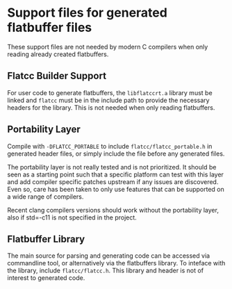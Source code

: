 # Support files for generated flatbuffer files

These support files are not needed by modern C compilers when only
reading already created flatbuffers.

## Flatcc Builder Support

For user code to generate flatbuffers, the `libflatccrt.a` library
must be linked and `flatcc` must be in the include path to provide the
necessary headers for the library. This is not needed when only reading
flatbuffers.

## Portability Layer

Compile with `-DFLATCC_PORTABLE` to include
`flatcc/flatcc_portable.h` in generated header files, or
simply include the file before any generated files.

The portability layer is not really tested and is not prioritized. It
should be seen as a starting point such that a specific platform can
test with this layer and add compiler specific patches upstream if any
issues are discovered. Even so, care has been taken to only use features
that can be supported on a wide range of compilers.

Recent clang compilers versions should work without the portability
layer, also if std=-c11 is not specified in the project.

## Flatbuffer Library

The main source for parsing and generating code can be accessed via
commandline tool, or alternatively via the flatbuffers library. To
inteface with the library, include `flatcc/flatcc.h`. This
library and header is not of interest to generated code.
